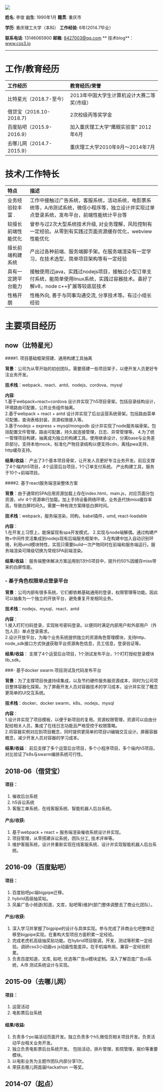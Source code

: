![](https://www.css3.io/assets/me.jpg)

**姓名**: 李俊         **出生**: 1990年1月         **籍贯**: 重庆市

**学历**: 重庆理工大学（本科） **工作经验**: 6年\(2014.7毕业）

**联系电话**: 13146065900        **邮箱**: 8427003@qq.com **    技术blog**：www.css3.io

---

# 工作/教育经历

| 工作经历 | 教育经历/荣誉 |
| :--- | :--- |
| 比特星光（2018.7-至今） | 2013年中国大学生计算机设计大赛二等奖\(市级） |
| 借贷宝（2016.10-2018.7\) | 2次校级丙等奖学金 |
| 百度贴吧（2015.9-2016.9） |  加入重庆理工大学“鹰眼实验室”  2012年6月|
| 去哪儿网（2014.7-2015.9） | 重庆理工大学2010年9月～2014年7月|


# 技术/工作特长

| 特点 | 描述 |
| :--- | :--- |
| 业务经验较丰富                                                                            . | 工作中接触过广告系统，客服系统，活动系统，电影票系统等，A/B测试系统，微信小程序等，独立设计并实现过单点登录系统，发布平台，前端性能统计平台等 |
| 较擅长前端性能优化 | 曾参与过2次大型系统技术升级, 对业务理解，风险控制有一定经验。从零到有实践过页面资源缓存优化，webview性能优化 |
| 擅长前端构建系统 | 产出过各种前端、服务端脚手架。在服务端渲染有一定学习，在技术选型，简单项目架构等有一定经验 |
| 具有一定跨平台能力 | 接触使用过java，实践过nodejs项目，接触过小型订单支付系统，能简单使用linux系统，实践过容器技术。喜好了解v8，node c++扩展等较底层技术 |
| 性格开朗 | 性格外向, 善于与同事沟通交流, 分享技术等。有过小组长经验 |



# 主要项目经历

<!-- timeline -->
## now（比特星光）


####1. 项目基础框架搭建、通用构建工具抽离

**背景**：公司为从零开始的初创团队。需要搭建一些项目架子，以便开发人员更好专注业务开发。

**技术栈**：webpack、react、antd、nodejs、cordova、mysql

**内容**:  
   1.基于webpack+react+cordova 设计并实现了h5项目骨架。包括目录结构设计，环境路由可配置，公共业务组件抽离。  
   2.基于webpack + react + antd 设计并实现了后台运营系统骨架。包括路由菜单可配置，查询表格封装，资源权限接入等。  
   3.基于nodejs + express + mysql/mongodb 设计并实现了node服务端骨架。包括配置文件管理，路由可配置，持久层连接管理，日志、异常管理等。
   4.为了统一管理项目构建，抽离成为独立的构建工具。使用继承设计，分离base与业务差异部分。支持本地mock，标准化产物目录结构以便支持cdn，离线pwa支持，http缓存支持。

**结果/收益**：
    产出了3个基本项目骨架，让开发人员更好专注业务开发。前后支撑了4个端内h5项目，4个运营后台项目，1个订单支付系统。
    产出构建工具，服务于10个+前端项目。 

####2. 基于react服务端渲染整体方案 

**背景**：由于通常的SPA应用资源加载上存在index.html，main.js，对应页面分包资源，xhr 4个资源串行加载。加上手持设备网络环境，业务迭代快miss缓存率高，导致白屏时间久。需要一种有效方案降低白屏时间。

**技术栈**：webpack，服务端渲染，同构，babel插件，umd, react-loadable

**内容**：  
   1.在开发上习惯上，能保留现有spa开发模式。
   2.实现与node端解偶。通过构建产物+中间件灵活集成到nodejs现有后端服务框架中。
   3.在构建中加入自动识别环境，利用umd模块特性，实现只需要build一次产物同时在前端和服务端运行。服务端渲染可降级切换为常规SPA前端渲染。

**结果/收益**：
    服务端整体解决方案运用到1次h5项目中，提升约50%因缓存miss带来的白屏性能。

### - 基于角色权限单点登录平台
**背景**：公司内部有很多系统，它们都依赖基础通用的登录，权限管理等功能。因此可以抽象为一个独立的开放平台，避免重复开发相同业务。

**技术栈**：nodejs、mysql、react、antd

**内容**：  
   1.接入盯盯扫码登录，实现账号密码登录。以便同时满足内部用户和外部用户（外包人员）单点登录需求。  
   2.设计开放平台，为每个业务系统提供独立的资源角色管理模块，支持http、node_sdk接口方式快速获取平台资源角色信息，员工信息，登录验证等。
    
**结果/收益**：
    支撑了4个运营后台项目，1个测试发布平台，1个盯盯授权登录模块lib_sdk。

###- 基于docker swarm 项目测试及代码发布平台

**背景**：为了支撑项目快速持续集成，以及节约硬件服务器资源成本，同时为公司项目整体容器化探索。为了屏蔽开发人员对容器技术的学习成本，设计并实现了概念更简单的UI交互系统。

**技术栈**：docker、docker swarm、k8s、nodejs、mysql

**内容**：  
   1.设计并实现了项目模板，以便于新项目的复用。资源权限管理，资源可以自由分配给相关人员，集成了在线日志功能且严格受控于权限策略。  
   2.将容器实例对应到项目概念，同时提供更简单的项目UI编辑交互设计。屏蔽容器概念，减少开发人员对容器的学习成本。

**结果/收益**：
    前后支撑了多个运营后台项目，多个小程序项目，多个端内h5项目。对比验证了k8s与swarm编排系统可行性。
    
<!-- /timeline -->

<!-- timeline -->
## 2018-06（借贷宝）

#### 项目：

1. 催收后台系统 
2. h5诉讼系统 
3. 客服工单系统、在线客服系统、智能机器人后台系统。

#### 产出/收获:

1. 基于webpack + react + 服务端渲染催收系统设计并实现。
2. 项目管理，从零搭建诉讼系统，团队分工, 技术评审等。
3. 维护客服系统，设计并重新实现在线客服系统、设计并实现智能机器人后台系统。
<!-- /timeline -->

<!-- timeline -->
## 2016-09（百度贴吧）

#### 项目：

1. 百度贴吧pc端bigpipe迁移。
2. hybrid高级抽奖帖。
3. 凤巢广告小频道\(知道，文库，贴吧等\)维护\(部门整体调整去了商业化团队）。

#### 产出/收获:

1. 深入学习并掌握了bigpipe的设计与具体实现。参与完成了非商业化吧整体迁移至bigpipe实现。在重构大型项目方面积累一定经验。
2. 完成老虎机高级抽奖贴功能。在hybrid项目联调，开发，测试等积累一定经验。调研css3小动画vs js动画性能差异。在手机端布局，兼容一定经验积累。  
3. 负责百度知道，文库, 贴吧, 优选等广告ui模块定制。深入了解百度广告ui系统，A/B 测试系统设计与实现。
<!-- /timeline -->



<!-- timeline -->
## 2015-09（去哪儿网）

#### 项目：

1. 运营活动
2. 电影票后台系统 

#### 结果/收益:

1. 负责多个pc端活动页面开发。独立负责多个h5,微信页相关项目开发。负责活动平台相关业务开发。
2. 独立负责电影票后台系统开发。 包括活动，排片管理，影院管理，报价等重要模块。
3. 以电影业务为主题作团队内部分享1次。
4. 荣获去哪儿网首届Hackathon 一等奖。
<!-- /timeline -->

<!-- timeline -->
## 2014-07（起点）
<!-- /timeline -->











